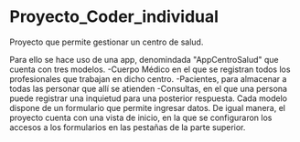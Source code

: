 # Proyecto_Coder_individual

Proyecto que permite gestionar un centro de salud.

Para ello se hace uso de una app, denomindada "AppCentroSalud" que cuenta con tres modelos. 
  -Cuerpo Médico en el que se registran todos los profesionales que trabajan en dicho centro.
  -Pacientes, para almacenar a todas las personar que allí se atienden
  -Consultas, en el que una persona puede registrar una inquietud para una posterior respuesta.
Cada modelo dispone de un formulario que permite ingresar datos. De igual manera, el proyecto cuenta con una
vista de inicio, en la que se configuraron los accesos a los formularios en las pestañas de la parte superior.
